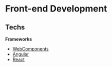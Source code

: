 # Front-end Development

## Techs  

**Frameworks**  
* [WebComponents](/frontend/webcomponents.md)
* [Angular](/frontend/angular.md)
* [React](/frontend/react.md)

